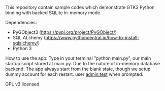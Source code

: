 This repository contain sample codes which demonstrate GTK3 Python binding with backed SQLite in-memory mode. 

Dependencies:
- PyGObject3 (https://pypi.org/project/PyGObject/)
- SQL ALchemy (https://www.pythoncentral.io/how-to-install-sqlalchemy/)
- Python 3

How to use the app:
Type in your terminal "python main.py", our main startup script stored at main.py. Due to the nature of in-memory 
database backend. The app always start from the blank state, though we setup dummy account for each restart. 
user <admin:test> when prompted.

GPL v3 licensed.
